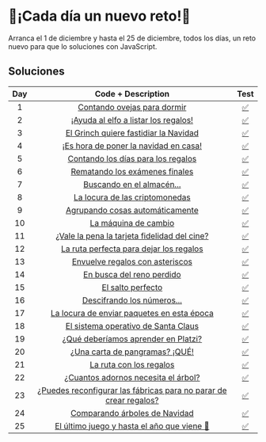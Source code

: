 # 🎄¡Cada día un nuevo reto!🎄

Arranca el 1 de diciembre y hasta el 25 de diciembre, todos los días, un reto nuevo para que lo soluciones con JavaScript.

## Soluciones


| Day |                                                         Code + Description                                                         |                                   Test                                   |
| :---: | :----------------------------------------------------------------------------------------------------------------------------------: | :------------------------------------------------------------------------: |
|  1  |                     [Contando ovejas para dormir](https://github.com/carlos-chacon/adventjs/blob/main/src/day01.js)                     | [✅](https://github.com/carlos-chacon/adventjs/blob/main/tests/day01.test.js) |
|  2  |                [¡Ayuda al elfo a listar los regalos!](https://github.com/carlos-chacon/adventjs/blob/main/src/day02.js)                | [✅](https://github.com/carlos-chacon/adventjs/blob/main/tests/day02.test.js) |
|  3  |                [El Grinch quiere fastidiar la Navidad](https://github.com/carlos-chacon/adventjs/blob/main/src/day03.js)                | [✅](https://github.com/carlos-chacon/adventjs/blob/main/tests/day03.test.js) |
|  4  |               [¡Es hora de poner la navidad en casa!](https://github.com/carlos-chacon/adventjs/blob/main/src/day04.js)               | [✅](https://github.com/carlos-chacon/adventjs/blob/main/tests/day04.test.js) |
|  5  |                 [Contando los días para los regalos](https://github.com/carlos-chacon/adventjs/blob/main/src/day05.js)                 | [✅](https://github.com/carlos-chacon/adventjs/blob/main/tests/day05.test.js) |
|  6  |                   [Rematando los exámenes finales](https://github.com/carlos-chacon/adventjs/blob/main/src/day06.js)                   | [✅](https://github.com/carlos-chacon/adventjs/blob/main/tests/day06.test.js) |
|  7  |                     [Buscando en el almacén...](https://github.com/carlos-chacon/adventjs/blob/main/src/day07.js)                     | [✅](https://github.com/carlos-chacon/adventjs/blob/main/tests/day07.test.js) |
|  8  |                   [La locura de las criptomonedas](https://github.com/carlos-chacon/adventjs/blob/main/src/day08.js)                   | [✅](https://github.com/carlos-chacon/adventjs/blob/main/tests/day08.test.js) |
|  9  |                  [Agrupando cosas automáticamente](https://github.com/carlos-chacon/adventjs/blob/main/src/day09.js)                  | [✅](https://github.com/carlos-chacon/adventjs/blob/main/tests/day09.test.js) |
| 10 |                        [La máquina de cambio](https://github.com/carlos-chacon/adventjs/blob/main/src/day10.js)                        | [✅](https://github.com/carlos-chacon/adventjs/blob/main/tests/day10.test.js) |
| 11 |            [¿Vale la pena la tarjeta fidelidad del cine?](https://github.com/carlos-chacon/adventjs/blob/main/src/day11.js)            | [✅](https://github.com/carlos-chacon/adventjs/blob/main/tests/day11.test.js) |
| 12 |               [La ruta perfecta para dejar los regalos](https://github.com/carlos-chacon/adventjs/blob/main/src/day12.js)               | [✅](https://github.com/carlos-chacon/adventjs/blob/main/tests/day12.test.js) |
| 13 |                   [Envuelve regalos con asteriscos](https://github.com/carlos-chacon/adventjs/blob/main/src/day13.js)                   | [✅](https://github.com/carlos-chacon/adventjs/blob/main/tests/day13.test.js) |
| 14 |                      [En busca del reno perdido](https://github.com/carlos-chacon/adventjs/blob/main/src/day14.js)                      | [✅](https://github.com/carlos-chacon/adventjs/blob/main/tests/day14.test.js) |
| 15 |                          [El salto perfecto](https://github.com/carlos-chacon/adventjs/blob/main/src/day15.js)                          | [✅](https://github.com/carlos-chacon/adventjs/blob/main/tests/day15.test.js) |
| 16 |                     [Descifrando los números...](https://github.com/carlos-chacon/adventjs/blob/main/src/day16.js)                     | [✅](https://github.com/carlos-chacon/adventjs/blob/main/tests/day16.test.js) |
| 17 |             [La locura de enviar paquetes en esta época](https://github.com/carlos-chacon/adventjs/blob/main/src/day17.js)             | [✅](https://github.com/carlos-chacon/adventjs/blob/main/tests/day17.test.js) |
| 18 |                 [El sistema operativo de Santa Claus](https://github.com/carlos-chacon/adventjs/blob/main/src/day18.js)                 | [✅](https://github.com/carlos-chacon/adventjs/blob/main/tests/day18.test.js) |
| 19 |               [¿Qué deberíamos aprender en Platzi?](https://github.com/carlos-chacon/adventjs/blob/main/src/day19.js)               | [✅](https://github.com/carlos-chacon/adventjs/blob/main/tests/day19.test.js) |
| 20 |                  [¿Una carta de pangramas? ¡QUÉ!](https://github.com/carlos-chacon/adventjs/blob/main/src/day20.js)                  | [✅](https://github.com/carlos-chacon/adventjs/blob/main/tests/day20.test.js) |
| 21 |                       [La ruta con los regalos](https://github.com/carlos-chacon/adventjs/blob/main/src/day21.js)                       | [✅](https://github.com/carlos-chacon/adventjs/blob/main/tests/day21.test.js) |
| 22 |                [¿Cuantos adornos necesita el árbol?](https://github.com/carlos-chacon/adventjs/blob/main/src/day22.js)                | [✅](https://github.com/carlos-chacon/adventjs/blob/main/tests/day22.test.js) |
| 23 | [¿Puedes reconfigurar las fábricas para no parar de crear regalos?](https://github.com/carlos-chacon/adventjs/blob/main/src/day23.js) | [✅](https://github.com/carlos-chacon/adventjs/blob/main/tests/day23.test.js) |
| 24 | [Comparando árboles de Navidad](https://github.com/carlos-chacon/adventjs/blob/main/src/day24.js) | [✅](https://github.com/carlos-chacon/adventjs/blob/main/tests/day24.test.js) |
| 25 | [El último juego y hasta el año que viene 👋](https://github.com/carlos-chacon/adventjs/blob/main/src/day25.js) | [✅](https://github.com/carlos-chacon/adventjs/blob/main/tests/day25.test.js) |
